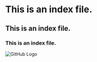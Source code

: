 # This is an index file.
## This is an index file.
### This is an index file.

![GitHub Logo](https://upload.wikimedia.org/wikipedia/commons/thumb/a/ae/Github-desktop-logo-symbol.svg/2048px-Github-desktop-logo-symbol.svg.png)

